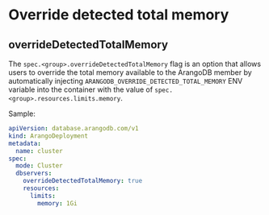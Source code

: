 # Override detected total memory

## overrideDetectedTotalMemory

The `spec.<group>.overrideDetectedTotalMemory` flag is an option that allows users to override the total memory available to the ArangoDB member 
by automatically injecting `ARANGODB_OVERRIDE_DETECTED_TOTAL_MEMORY` ENV variable into the container with the value of `spec.<group>.resources.limits.memory`.

Sample:

```yaml
apiVersion: database.arangodb.com/v1
kind: ArangoDeployment
metadata:
  name: cluster
spec:
  mode: Cluster
  dbservers:
    overrideDetectedTotalMemory: true
    resources:
      limits:
        memory: 1Gi
```
